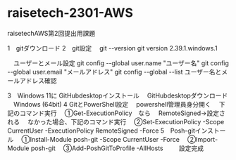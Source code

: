 # raisetech-2301-AWS
raisetechAWS第2回提出用課題

1　gitダウンロード
2　git設定
　git --version
git version 2.39.1.windows.1

　ユーザーとメール設定
git config --global user.name "ユーザー名"
git config --global user.email "メールアドレス"
git config --global --list
ユーザー名とメールアドレス確認

3　Windows 11に GitHubdesktopインストール
　GitHubdesktopダウンロード
　Windows (64bit)
4  GitとPowerShell設定
　powershell管理員身分開く
　下記のコマンド実行
　①Get-ExecutionPolicy　なら
　RemoteSigned→設定される
　なかった場合、下記のコマンド実行
　②Set-ExecutionPolicy -Scope CurrentUser -ExecutionPolicy RemoteSigned -Force
5　Posh-gitインストール
　①Install-Module posh-git -Scope CurrentUser -Force
　②Import-Module posh-git
　③Add-PoshGitToProfile -AllHosts
　
　設定完成
